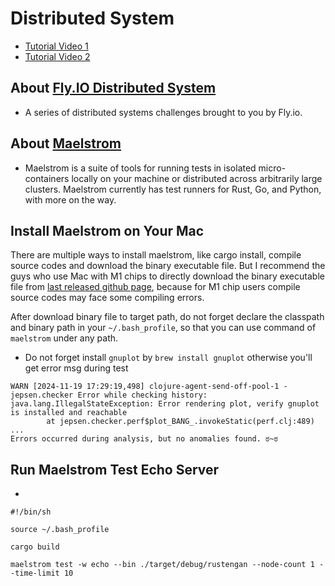 # Distributed System

- [Tutorial Video 1](https://www.youtube.com/watch?v=gboGyccRVXI)
- [Tutorial Video 2](https://www.youtube.com/watch?v=BI_bHCGRgMY&t=17s)

## About [Fly.IO Distributed System](http://fly.io/dist-sys/)

- A series of distributed systems challenges brought to you by Fly.io.

## About [Maelstrom](https://github.com/maelstrom-software/maelstrom)

- Maelstrom is a suite of tools for running tests in isolated micro-containers locally on your machine or distributed across arbitrarily large clusters. Maelstrom currently has test runners for Rust, Go, and Python, with more on the way.

## Install Maelstrom on Your Mac

There are multiple ways to install maelstrom, like cargo install, compile source codes and download the binary executable file. But I recommend the guys who use Mac with M1 chips to directly download the binary executable file from [last released github page](https://github.com/jepsen-io/maelstrom/releases/tag/v0.2.3), because for M1 chip users compile source codes may face some compiling errors.

After download binary file to target path, do not forget declare the classpath and binary path in your `~/.bash_profile`, so that you can use command of `maelstrom` under any path.

- Do not forget install `gnuplot` by `brew install gnuplot` otherwise you'll get error msg during test

```
WARN [2024-11-19 17:29:19,498] clojure-agent-send-off-pool-1 - jepsen.checker Error while checking history:
java.lang.IllegalStateException: Error rendering plot, verify gnuplot is installed and reachable
        at jepsen.checker.perf$plot_BANG_.invokeStatic(perf.clj:489)
...
Errors occurred during analysis, but no anomalies found. ಠ~ಠ
```

## Run Maelstrom Test Echo Server

- [](../maelstrom_test.sh)

```shell
#!/bin/sh

source ~/.bash_profile

cargo build

maelstrom test -w echo --bin ./target/debug/rustengan --node-count 1 --time-limit 10
```

